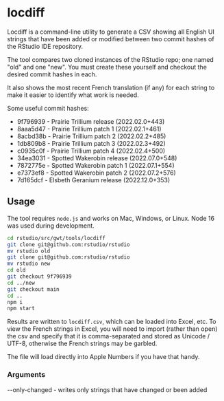 # locdiff

Locdiff is a command-line utility to generate a CSV showing all English UI strings that
have been added or modified between two commit hashes of the RStudio IDE repository.

The tool compares two cloned instances of the RStudio repo; one named "old" and one "new".
You must create these yourself and checkout the desired commit hashes in each.

It also shows the most recent French translation (if any) for each string to make it easier to
identify what work is needed.

Some useful commit hashes:

- 9f796939 - Prairie Trillium release (2022.02.0+443)
- 8aaa5d47 - Prairie Trillium patch 1 (2022.02.1+461)
- 8acbd38b - Prairie Trillium patch 2 (2022.02.2+485)
- 1db809b8 - Prairie Trillium patch 3 (2022.02.3+492)
- c0935c0f - Prairie Trillium patch 4 (2022.02.4+500)
- 34ea3031 - Spotted Wakerobin release (2022.07.0+548)
- 7872775e - Spotted Wakerobin patch 1 (2022.07.1+554)
- e7373ef8 - Spotted Wakerobin patch 2 (2022.07.2+576)
- 7d165dcf - Elsbeth Geranium release (2022.12.0+353)

## Usage

The tool requires `node.js` and works on Mac, Windows, or Linux. Node 16 was used
during development.

```bash
cd rstudio/src/gwt/tools/locdiff
git clone git@github.com:rstudio/rstudio
mv rstudio old
git clone git@github.com:rstudio/rstudio
mv rstudio new
cd old
git checkout 9f796939
cd ../new
git checkout main
cd ..
npm i
npm start
```

Results are written to `locdiff.csv`, which can be loaded into Excel, etc.
To view the French strings in Excel, you will need to import (rather than open) the csv and
specify that it is comma-separated and stored as Unicode / UTF-8, otherwise the French strings
may be garbled.

The file will load directly into Apple Numbers if you have that handy.

### Arguments
--only-changed - writes only strings that have changed or been added
